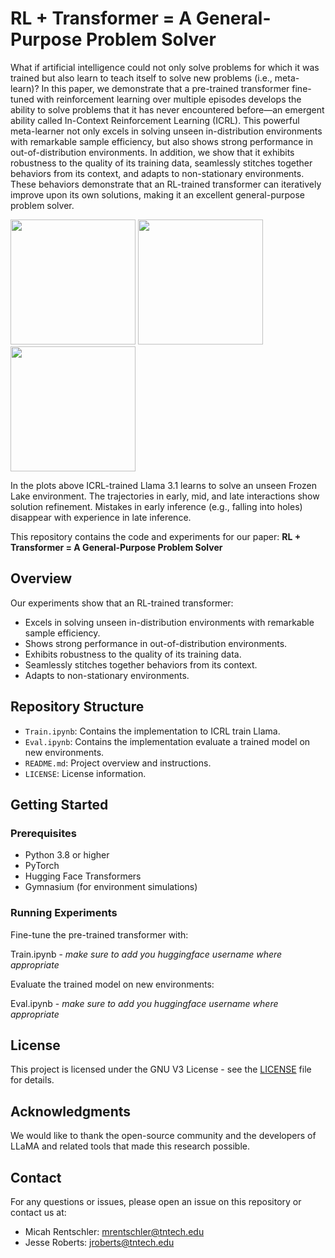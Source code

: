 # RL + Transformer = A General-Purpose Problem Solver

What if artificial intelligence could not only solve problems for which it was trained but also learn to teach itself to solve new problems (i.e., meta-learn)? In this paper, we demonstrate that a pre-trained transformer fine-tuned with reinforcement learning over multiple episodes develops the ability to solve problems that it has never encountered before—an emergent ability called In-Context Reinforcement Learning (ICRL). This powerful meta-learner not only excels in solving unseen in-distribution environments with remarkable sample efficiency, but also shows strong performance in out-of-distribution environments. In addition, we show that it exhibits robustness to the quality of its training data, seamlessly stitches together behaviors from its context, and adapts to non-stationary environments. These behaviors demonstrate that an RL-trained transformer can iteratively improve upon its own solutions, making it an excellent general-purpose problem solver.

<img src="https://github.com/user-attachments/assets/1149bcde-7c2f-4023-90e3-3b5fb5e2cb55" width="200"/>
<img src="https://github.com/user-attachments/assets/5266fe98-74ac-4ca1-98e1-5437f5ac0861" width="200"/>
<img src="https://github.com/user-attachments/assets/3359f7ab-34de-4755-b38f-e292cd5edc24" width="200"/>

In the plots above ICRL-trained Llama 3.1 learns to solve an unseen Frozen Lake environment. The trajectories in early, mid, and late interactions show solution refinement. Mistakes in early inference (e.g., falling into holes) disappear with experience in late inference.

This repository contains the code and experiments for our paper: **RL + Transformer = A General-Purpose Problem Solver**

## Overview

Our experiments show that an RL-trained transformer:

- Excels in solving unseen in-distribution environments with remarkable sample efficiency.
- Shows strong performance in out-of-distribution environments.
- Exhibits robustness to the quality of its training data.
- Seamlessly stitches together behaviors from its context.
- Adapts to non-stationary environments.


## Repository Structure

- `Train.ipynb`: Contains the implementation to ICRL train Llama.
- `Eval.ipynb`: Contains the implementation evaluate a trained model on new environments.
- `README.md`: Project overview and instructions.
- `LICENSE`: License information.


## Getting Started


### Prerequisites

- Python 3.8 or higher
- PyTorch
- Hugging Face Transformers
- Gymnasium (for environment simulations)


### Running Experiments


Fine-tune the pre-trained transformer with:

Train.ipynb - *make sure to add you huggingface username where appropriate*


Evaluate the trained model on new environments:

Eval.ipynb - *make sure to add you huggingface username where appropriate*


## License

This project is licensed under the GNU V3 License - see the [LICENSE](LICENSE) file for details.


## Acknowledgments

We would like to thank the open-source community and the developers of LLaMA and related tools that made this research possible.


## Contact

For any questions or issues, please open an issue on this repository or contact us at:

- Micah Rentschler: [mrentschler@tntech.edu](mailto:mrentschler@tntech.edu)
- Jesse Roberts: [jroberts@tntech.edu](mailto:jroberts@tntech.edu)


